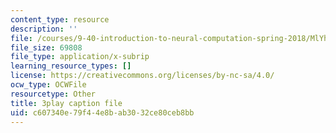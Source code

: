 ```yaml
---
content_type: resource
description: ''
file: /courses/9-40-introduction-to-neural-computation-spring-2018/MlYhHsq_tOU_captions.vtt
file_size: 69808
file_type: application/x-subrip
learning_resource_types: []
license: https://creativecommons.org/licenses/by-nc-sa/4.0/
ocw_type: OCWFile
resourcetype: Other
title: 3play caption file
uid: c607340e-79f4-4e8b-ab30-32ce80ceb8bb
---
```

